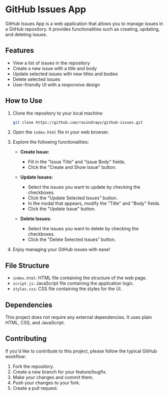 # GitHub Issues App

GitHub Issues App is a web application that allows you to manage issues in a GitHub repository. It provides functionalities such as creating, updating, and deleting issues.

## Features

- View a list of issues in the repository
- Create a new issue with a title and body
- Update selected issues with new titles and bodies
- Delete selected issues
- User-friendly UI with a responsive design

## How to Use

1. Clone the repository to your local machine:

    ```bash
    git clone https://github.com/ravindrapv/github-issues.git
    ```

2. Open the `index.html` file in your web browser.

3. Explore the following functionalities:

    - **Create Issue:**
        - Fill in the "Issue Title" and "Issue Body" fields.
        - Click the "Create and Show Issue" button.

    - **Update Issues:**
        - Select the issues you want to update by checking the checkboxes.
        - Click the "Update Selected Issues" button.
        - In the modal that appears, modify the "Title" and "Body" fields.
        - Click the "Update Issue" button.

    - **Delete Issues:**
        - Select the issues you want to delete by checking the checkboxes.
        - Click the "Delete Selected Issues" button.

4. Enjoy managing your GitHub issues with ease!

## File Structure

- `index.html`: HTML file containing the structure of the web page.
- `script.js`: JavaScript file containing the application logic.
- `styles.css`: CSS file containing the styles for the UI.

## Dependencies

This project does not require any external dependencies. It uses plain HTML, CSS, and JavaScript.

## Contributing

If you'd like to contribute to this project, please follow the typical GitHub workflow:

1. Fork the repository.
2. Create a new branch for your feature/bugfix.
3. Make your changes and commit them.
4. Push your changes to your fork.
5. Create a pull request.

